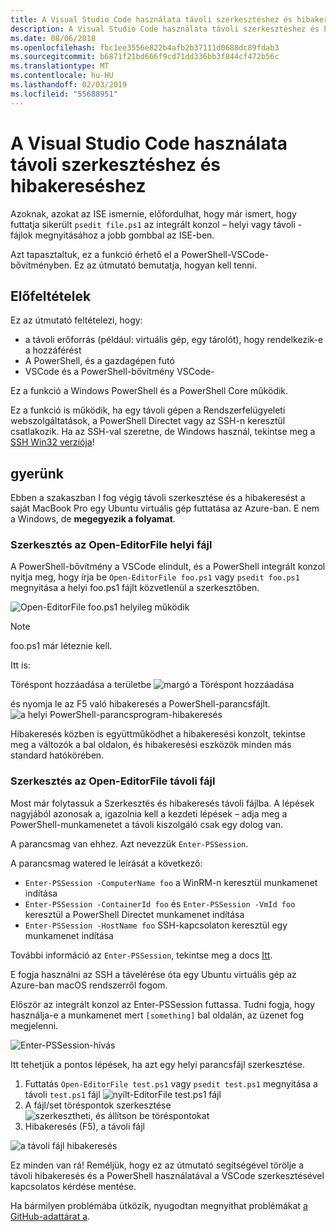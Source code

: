 ```yaml
---
title: A Visual Studio Code használata távoli szerkesztéshez és hibakereséshez
description: A Visual Studio Code használata távoli szerkesztéshez és hibakereséshez
ms.date: 08/06/2018
ms.openlocfilehash: fbc1ee3556e822b4afb2b37111d0688dc89fdab3
ms.sourcegitcommit: b6871f21bd666f9cd71dd336bb3f844cf472b56c
ms.translationtype: MT
ms.contentlocale: hu-HU
ms.lasthandoff: 02/03/2019
ms.locfileid: "55688951"
---
```

# <a name="using-visual-studio-code-for-remote-editing-and-debugging"></a>A Visual Studio Code használata távoli szerkesztéshez és hibakereséshez

Azoknak, azokat az ISE ismernie, előfordulhat, hogy már ismert, hogy futtatja sikerült `psedit file.ps1` az integrált konzol – helyi vagy távoli - fájlok megnyitásához a jobb gombbal az ISE-ben.

Azt tapasztaltuk, ez a funkció érhető el a PowerShell-VSCode-bővítményben. Ez az útmutató bemutatja, hogyan kell tenni.

## <a name="prerequisites"></a>Előfeltételek

Ez az útmutató feltételezi, hogy:

- a távoli erőforrás (például: virtuális gép, egy tárolót), hogy rendelkezik-e a hozzáférést
- A PowerShell, és a gazdagépen futó
- VSCode és a PowerShell-bővítmény VSCode-

Ez a funkció a Windows PowerShell és a PowerShell Core működik.

Ez a funkció is működik, ha egy távoli gépen a Rendszerfelügyeleti webszolgáltatások, a PowerShell Directet vagy az SSH-n keresztül csatlakozik. Ha az SSH-val szeretne, de Windows használ, tekintse meg a [SSH Win32 verziója](https://github.com/PowerShell/Win32-OpenSSH)!

## <a name="lets-go"></a>gyerünk

Ebben a szakaszban I fog végig távoli szerkesztése és a hibakeresést a saját MacBook Pro egy Ubuntu virtuális gép futtatása az Azure-ban. E nem a Windows, de **megegyezik a folyamat**.

### <a name="local-file-editing-with-open-editorfile"></a>Szerkesztés az Open-EditorFile helyi fájl

A PowerShell-bővítmény a VSCode elindult, és a PowerShell integrált konzol nyitja meg, hogy írja be `Open-EditorFile foo.ps1` vagy `psedit foo.ps1` megnyitása a helyi foo.ps1 fájlt közvetlenül a szerkesztőben.

![Open-EditorFile foo.ps1 helyileg működik](https://user-images.githubusercontent.com/2644648/34895897-7c2c46ac-f79c-11e7-9410-a252aff52f13.png)

>[!NOTE]
> foo.ps1 már léteznie kell.

Itt is:

Töréspont hozzáadása a területbe ![margó a Töréspont hozzáadása](https://user-images.githubusercontent.com/2644648/34895893-7bdc38e2-f79c-11e7-8026-8ad53f9a1bad.png)

és nyomja le az F5 való hibakeresés a PowerShell-parancsfájlt.
![a helyi PowerShell-parancsprogram-hibakeresés](https://user-images.githubusercontent.com/2644648/34895894-7bedb874-f79c-11e7-9180-7e0dc2d02af8.png)

Hibakeresés közben is együttműködhet a hibakeresési konzolt, tekintse meg a változók a bal oldalon, és hibakeresési eszközök minden más standard hatókörében.

### <a name="remote-file-editing-with-open-editorfile"></a>Szerkesztés az Open-EditorFile távoli fájl

Most már folytassuk a Szerkesztés és hibakeresés távoli fájlba. A lépések nagyjából azonosak a, igazolnia kell a kezdeti lépések – adja meg a PowerShell-munkamenetet a távoli kiszolgáló csak egy dolog van.

A parancsmag van ehhez. Azt nevezzük `Enter-PSSession`.

A parancsmag watered le leírását a következő:

- `Enter-PSSession -ComputerName foo` a WinRM-n keresztül munkamenet indítása
- `Enter-PSSession -ContainerId foo` és `Enter-PSSession -VmId foo` keresztül a PowerShell Directet munkamenet indítása
- `Enter-PSSession -HostName foo` SSH-kapcsolaton keresztül egy munkamenet indítása

További információ az `Enter-PSSession`, tekintse meg a docs [Itt](https://docs.microsoft.com/powershell/module/microsoft.powershell.core/enter-pssession?view=powershell-6).

E fogja használni az SSH a távelérése óta egy Ubuntu virtuális gép az Azure-ban macOS rendszerről fogom.

Először az integrált konzol az Enter-PSSession futtassa. Tudni fogja, hogy használja-e a munkamenet mert `[something]` bal oldalán, az üzenet fog megjelenni.

![Enter-PSSession-hívás](https://user-images.githubusercontent.com/2644648/34895896-7c18e0bc-f79c-11e7-9b36-6f4bd0e9b0db.png)

Itt tehetjük a pontos lépések, ha azt egy helyi parancsfájl szerkesztése.

1. Futtatás `Open-EditorFile test.ps1` vagy `psedit test.ps1` megnyitása a távoli `test.ps1` fájl ![nyílt-EditorFile test.ps1 fájl](https://user-images.githubusercontent.com/2644648/34895898-7c3e6a12-f79c-11e7-8bdf-549b591ecbcb.png)
2. A fájl/set töréspontok szerkesztése ![szerkesztheti, és állítson be töréspontokat](https://user-images.githubusercontent.com/2644648/34895892-7bb68246-f79c-11e7-8c0a-c2121773afbb.png)
3. Hibakeresés (F5), a távoli fájl

![a távoli fájl hibakeresés](https://user-images.githubusercontent.com/2644648/34895895-7c040782-f79c-11e7-93ea-47724fa5c10d.png)

Ez minden van rá! Reméljük, hogy ez az útmutató segítségével törölje a távoli hibakeresés és a PowerShell használatával a VSCode szerkesztésével kapcsolatos kérdése mentése.

Ha bármilyen problémába ütközik, nyugodtan megnyithat problémákat [a GitHub-adattárat a](http://github.com/powershell/vscode-powershell).
